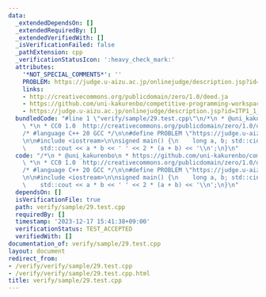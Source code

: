 ```yaml
---
data:
  _extendedDependsOn: []
  _extendedRequiredBy: []
  _extendedVerifiedWith: []
  _isVerificationFailed: false
  _pathExtension: cpp
  _verificationStatusIcon: ':heavy_check_mark:'
  attributes:
    '*NOT_SPECIAL_COMMENTS*': ''
    PROBLEM: https://judge.u-aizu.ac.jp/onlinejudge/description.jsp?id=ITP1_1_C
    links:
    - http://creativecommons.org/publicdomain/zero/1.0/deed.ja
    - https://github.com/uni-kakurenbo/competitive-programming-workspace
    - https://judge.u-aizu.ac.jp/onlinejudge/description.jsp?id=ITP1_1_C
  bundledCode: "#line 1 \"verify/sample/29.test.cpp\"\n/*\n * @uni_kakurenbo\n * https://github.com/uni-kakurenbo/competitive-programming-workspace\n\
    \ *\n * CC0 1.0  http://creativecommons.org/publicdomain/zero/1.0/deed.ja\n */\n\
    /* #language C++ 20 GCC */\n\n#define PROBLEM \"https://judge.u-aizu.ac.jp/onlinejudge/description.jsp?id=ITP1_1_C\"\
    \n\n#include <iostream>\n\nsigned main() {\n    long a, b; std::cin >> a >> b;\n\
    \    std::cout << a * b << ' ' << 2 * (a + b) << '\\n';\n}\n"
  code: "/*\n * @uni_kakurenbo\n * https://github.com/uni-kakurenbo/competitive-programming-workspace\n\
    \ *\n * CC0 1.0  http://creativecommons.org/publicdomain/zero/1.0/deed.ja\n */\n\
    /* #language C++ 20 GCC */\n\n#define PROBLEM \"https://judge.u-aizu.ac.jp/onlinejudge/description.jsp?id=ITP1_1_C\"\
    \n\n#include <iostream>\n\nsigned main() {\n    long a, b; std::cin >> a >> b;\n\
    \    std::cout << a * b << ' ' << 2 * (a + b) << '\\n';\n}\n"
  dependsOn: []
  isVerificationFile: true
  path: verify/sample/29.test.cpp
  requiredBy: []
  timestamp: '2023-12-17 15:41:38+09:00'
  verificationStatus: TEST_ACCEPTED
  verifiedWith: []
documentation_of: verify/sample/29.test.cpp
layout: document
redirect_from:
- /verify/verify/sample/29.test.cpp
- /verify/verify/sample/29.test.cpp.html
title: verify/sample/29.test.cpp
---
```

